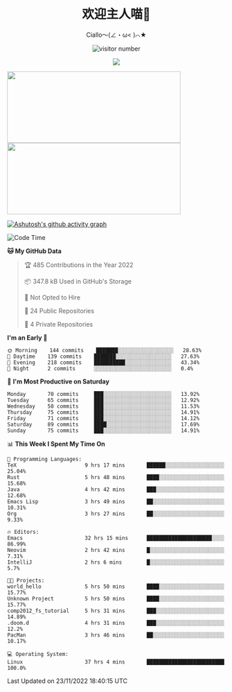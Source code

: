<div align="center">
  <h1>欢迎主人喵👋</h1>
  <p>Ciallo～(∠・ω< )⌒★</p>
</div>

<p align="center">
  <img src="https://count.getloli.com/get/@Ziqi-Yang?theme=rule34" alt="visitor number" />
</p>

<p align="center">
  <img src="https://skillicons.dev/icons?i=go,java,js,sass,py,godot,flutter,linux,emacs" />
</p>

<a href="https://github.com/Ziqi-Yang?tab=repositories">
   <img height="165" width="400" src="https://github-readme-stats.vercel.app/api?username=Ziqi-Yang&show_icons=true&include_all_commits=true&hide_border=true" />
  <img height="165" width="400" src="https://svg-banners.vercel.app/api?type=luminance&text1=Be%20Fantastic🌞&width=400&height=165" />
</a>


[![Ashutosh's github activity graph](https://activity-graph.herokuapp.com/graph?username=Ziqi-Yang&theme=github)](https://github.com/ashutosh00710/github-readme-activity-graph)

<!--START_SECTION:waka-->
![Code Time](http://img.shields.io/badge/Code%20Time-134%20hrs%206%20mins-blue)

**🐱 My GitHub Data** 

> 🏆 485 Contributions in the Year 2022
 > 
> 📦 347.8 kB Used in GitHub's Storage 
 > 
> 🚫 Not Opted to Hire
 > 
> 📜 24 Public Repositories 
 > 
> 🔑 4 Private Repositories  
 > 
**I'm an Early 🐤** 

```text
🌞 Morning    144 commits    ███████░░░░░░░░░░░░░░░░░░   28.63% 
🌆 Daytime    139 commits    ███████░░░░░░░░░░░░░░░░░░   27.63% 
🌃 Evening    218 commits    ██████████░░░░░░░░░░░░░░░   43.34% 
🌙 Night      2 commits      ░░░░░░░░░░░░░░░░░░░░░░░░░   0.4%

```
📅 **I'm Most Productive on Saturday** 

```text
Monday       70 commits     ███░░░░░░░░░░░░░░░░░░░░░░   13.92% 
Tuesday      65 commits     ███░░░░░░░░░░░░░░░░░░░░░░   12.92% 
Wednesday    58 commits     ███░░░░░░░░░░░░░░░░░░░░░░   11.53% 
Thursday     75 commits     ███░░░░░░░░░░░░░░░░░░░░░░   14.91% 
Friday       71 commits     ███░░░░░░░░░░░░░░░░░░░░░░   14.12% 
Saturday     89 commits     ████░░░░░░░░░░░░░░░░░░░░░   17.69% 
Sunday       75 commits     ███░░░░░░░░░░░░░░░░░░░░░░   14.91%

```


📊 **This Week I Spent My Time On** 

```text
💬 Programming Languages: 
TeX                      9 hrs 17 mins       ██████░░░░░░░░░░░░░░░░░░░   25.04% 
Rust                     5 hrs 48 mins       ████░░░░░░░░░░░░░░░░░░░░░   15.68% 
Java                     4 hrs 42 mins       ███░░░░░░░░░░░░░░░░░░░░░░   12.68% 
Emacs Lisp               3 hrs 49 mins       ██░░░░░░░░░░░░░░░░░░░░░░░   10.31% 
Org                      3 hrs 27 mins       ██░░░░░░░░░░░░░░░░░░░░░░░   9.33%

🔥 Editors: 
Emacs                    32 hrs 15 mins      █████████████████████░░░░   86.99% 
Neovim                   2 hrs 42 mins       █░░░░░░░░░░░░░░░░░░░░░░░░   7.31% 
IntelliJ                 2 hrs 6 mins        █░░░░░░░░░░░░░░░░░░░░░░░░   5.7%

🐱‍💻 Projects: 
world_hello              5 hrs 50 mins       ████░░░░░░░░░░░░░░░░░░░░░   15.77% 
Unknown Project          5 hrs 50 mins       ████░░░░░░░░░░░░░░░░░░░░░   15.77% 
comp2012_fs_tutorial     5 hrs 31 mins       ███░░░░░░░░░░░░░░░░░░░░░░   14.89% 
.doom.d                  4 hrs 31 mins       ███░░░░░░░░░░░░░░░░░░░░░░   12.2% 
PacMan                   3 hrs 46 mins       ██░░░░░░░░░░░░░░░░░░░░░░░   10.17%

💻 Operating System: 
Linux                    37 hrs 4 mins       █████████████████████████   100.0%

```


 Last Updated on 23/11/2022 18:40:15 UTC
<!--END_SECTION:waka-->

